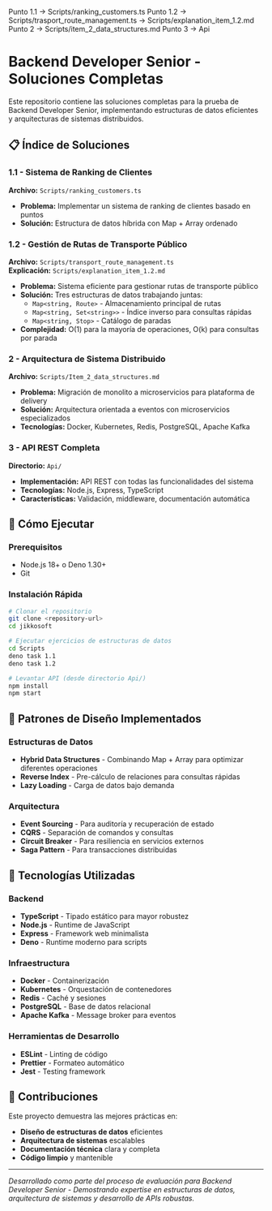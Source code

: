 Punto 1.1 -> Scripts/ranking_customers.ts
Punto 1.2 -> Scripts/trasport_route_management.ts -> Scripts/explanation_item_1.2.md
Punto 2 -> Scripts/item_2_data_structures.md
Punto 3 -> Api

# Backend Developer Senior - Soluciones Completas

Este repositorio contiene las soluciones completas para la prueba de Backend Developer Senior, implementando estructuras de datos eficientes y arquitecturas de sistemas distribuidos.

## 📋 Índice de Soluciones

### 1.1 - Sistema de Ranking de Clientes
**Archivo:** `Scripts/ranking_customers.ts`
- **Problema:** Implementar un sistema de ranking de clientes basado en puntos
- **Solución:** Estructura de datos híbrida con Map + Array ordenado

### 1.2 - Gestión de Rutas de Transporte Público
**Archivo:** `Scripts/transport_route_management.ts`  
**Explicación:** `Scripts/explanation_item_1.2.md`
- **Problema:** Sistema eficiente para gestionar rutas de transporte público
- **Solución:** Tres estructuras de datos trabajando juntas:
  - `Map<string, Route>` - Almacenamiento principal de rutas
  - `Map<string, Set<string>>` - Índice inverso para consultas rápidas
  - `Map<string, Stop>` - Catálogo de paradas
- **Complejidad:** O(1) para la mayoría de operaciones, O(k) para consultas por parada

### 2 - Arquitectura de Sistema Distribuido
**Archivo:** `Scripts/Item_2_data_structures.md`
- **Problema:** Migración de monolito a microservicios para plataforma de delivery
- **Solución:** Arquitectura orientada a eventos con microservicios especializados
- **Tecnologías:** Docker, Kubernetes, Redis, PostgreSQL, Apache Kafka

### 3 - API REST Completa
**Directorio:** `Api/`
- **Implementación:** API REST con todas las funcionalidades del sistema
- **Tecnologías:** Node.js, Express, TypeScript
- **Características:** Validación, middleware, documentación automática


## 🚀 Cómo Ejecutar

### Prerequisitos
- Node.js 18+ o Deno 1.30+
- Git

### Instalación Rápida
```bash
# Clonar el repositorio
git clone <repository-url>
cd jikkosoft

# Ejecutar ejercicios de estructuras de datos
cd Scripts
deno task 1.1
deno task 1.2

# Levantar API (desde directorio Api/)
npm install
npm start
```


## 🎨 Patrones de Diseño Implementados

### Estructuras de Datos
- **Hybrid Data Structures** - Combinando Map + Array para optimizar diferentes operaciones
- **Reverse Index** - Pre-cálculo de relaciones para consultas rápidas
- **Lazy Loading** - Carga de datos bajo demanda

### Arquitectura
- **Event Sourcing** - Para auditoría y recuperación de estado
- **CQRS** - Separación de comandos y consultas
- **Circuit Breaker** - Para resiliencia en servicios externos
- **Saga Pattern** - Para transacciones distribuidas

## 🔧 Tecnologías Utilizadas

### Backend
- **TypeScript** - Tipado estático para mayor robustez
- **Node.js** - Runtime de JavaScript
- **Express** - Framework web minimalista
- **Deno** - Runtime moderno para scripts

### Infraestructura
- **Docker** - Containerización
- **Kubernetes** - Orquestación de contenedores
- **Redis** - Caché y sesiones
- **PostgreSQL** - Base de datos relacional
- **Apache Kafka** - Message broker para eventos

### Herramientas de Desarrollo
- **ESLint** - Linting de código
- **Prettier** - Formateo automático
- **Jest** - Testing framework


## 🤝 Contribuciones

Este proyecto demuestra las mejores prácticas en:
- **Diseño de estructuras de datos** eficientes
- **Arquitectura de sistemas** escalables
- **Documentación técnica** clara y completa
- **Código limpio** y mantenible

---

*Desarrollado como parte del proceso de evaluación para Backend Developer Senior - Demostrando expertise en estructuras de datos, arquitectura de sistemas y desarrollo de APIs robustas.*
